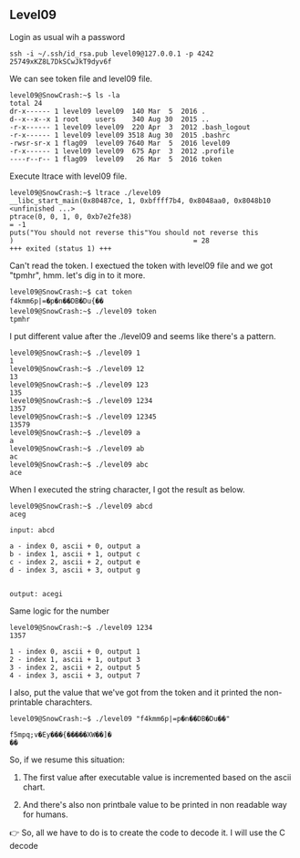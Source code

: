 ## Level09

Login as usual wih a password

```
ssh -i ~/.ssh/id_rsa.pub level09@127.0.0.1 -p 4242
25749xKZ8L7DkSCwJkT9dyv6f
```

We can see token file and level09 file.

```
level09@SnowCrash:~$ ls -la
total 24
dr-x------ 1 level09 level09  140 Mar  5  2016 .
d--x--x--x 1 root    users    340 Aug 30  2015 ..
-r-x------ 1 level09 level09  220 Apr  3  2012 .bash_logout
-r-x------ 1 level09 level09 3518 Aug 30  2015 .bashrc
-rwsr-sr-x 1 flag09  level09 7640 Mar  5  2016 level09
-r-x------ 1 level09 level09  675 Apr  3  2012 .profile
----r--r-- 1 flag09  level09   26 Mar  5  2016 token
```

Execute ltrace with level09 file.

```
level09@SnowCrash:~$ ltrace ./level09
__libc_start_main(0x80487ce, 1, 0xbffff7b4, 0x8048aa0, 0x8048b10 <unfinished ...>
ptrace(0, 0, 1, 0, 0xb7e2fe38)                                                 = -1
puts("You should not reverse this"You should not reverse this
)                                            = 28
+++ exited (status 1) +++
```

Can't read the token. I exectued the token with level09 file and we got "tpmhr", hmm. let's dig in to it more.

```
level09@SnowCrash:~$ cat token
f4kmm6p|=�p�n��DB�Du{��
level09@SnowCrash:~$ ./level09 token
tpmhr
```

I put different value after the ./level09 and seems like there's a pattern.

```
level09@SnowCrash:~$ ./level09 1
1
level09@SnowCrash:~$ ./level09 12
13
level09@SnowCrash:~$ ./level09 123
135
level09@SnowCrash:~$ ./level09 1234
1357
level09@SnowCrash:~$ ./level09 12345
13579
level09@SnowCrash:~$ ./level09 a
a
level09@SnowCrash:~$ ./level09 ab
ac
level09@SnowCrash:~$ ./level09 abc
ace
```

When I executed the string character, I got the result as below.

```
level09@SnowCrash:~$ ./level09 abcd
aceg
```

```
input: abcd

a - index 0, ascii + 0, output a
b - index 1, ascii + 1, output c
c - index 2, ascii + 2, output e
d - index 3, ascii + 3, output g


output: acegi
```

Same logic for the number

```
level09@SnowCrash:~$ ./level09 1234
1357
```

```
1 - index 0, ascii + 0, output 1
2 - index 1, ascii + 1, output 3
3 - index 2, ascii + 2, output 5
4 - index 3, ascii + 3, output 7
```

I also, put the value that we've got from the token and it printed the non-printable charachters.

```
level09@SnowCrash:~$ ./level09 "f4kmm6p|=p�n��DB�Du��"

f5mpq;v�Ey���{�����XW��]�
��
```

So, if we resume this situation:

1. The first value after executable value is incremented based on the ascii chart.

2. And there's also non printbale value to be printed in non readable way for humans.

👉 So, all we have to do is to create the code to decode it. I will use the C decode
